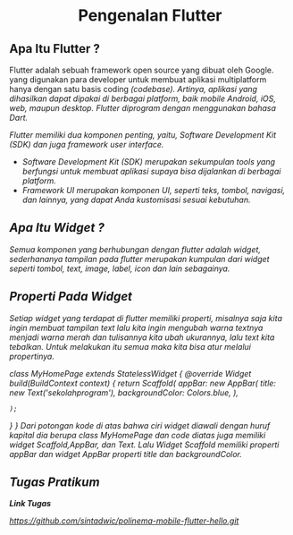 <center> <h1>Pengenalan Flutter</h1></center>

## Apa Itu Flutter ?
Flutter adalah sebuah framework open source yang dibuat oleh Google. yang digunakan para developer untuk membuat aplikasi multiplatform hanya dengan satu basis coding <em>(codebase)<em>. Artinya, aplikasi yang dihasilkan dapat dipakai di berbagai platform, baik mobile Android, iOS, web, maupun desktop. Flutter diprogram dengan menggunakan bahasa Dart.

Flutter memiliki dua komponen penting, yaitu, Software Development Kit (SDK) dan juga framework user interface. 
- Software Development Kit (SDK) merupakan sekumpulan tools yang berfungsi untuk membuat aplikasi supaya bisa dijalankan di berbagai platform. 
- Framework UI merupakan komponen UI, seperti teks, tombol, navigasi, dan lainnya, yang dapat Anda kustomisasi sesuai kebutuhan.

## Apa Itu Widget ?
Semua komponen yang berhubungan dengan flutter adalah widget, sederhananya tampilan pada flutter merupakan kumpulan dari widget seperti tombol, text, image, label, icon dan lain sebagainya.

## Properti Pada Widget
Setiap widget yang terdapat di flutter memiliki properti, misalnya saja kita ingin membuat tampilan text lalu kita ingin mengubah warna textnya menjadi warna merah dan tulisannya kita ubah ukurannya, lalu text kita tebalkan. Untuk melakukan itu semua maka kita bisa atur melalui propertinya.

class MyHomePage extends StatelessWidget {
  @override
  Widget build(BuildContext context) {
    return Scaffold(
      appBar: new AppBar(
        title: new Text('sekolahprogram'),
        backgroundColor: Colors.blue,
      ),
     
    );
  }
}
Dari potongan kode di atas bahwa ciri widget diawali dengan huruf kapital dia berupa class MyHomePage dan code diatas juga memiliki widget Scaffold,AppBar, dan Text. Lalu Widget Scaffold memiliki properti appBar dan widget AppBar properti title dan backgroundColor.

<h2>Tugas Pratikum</h2>
<b>Link Tugas</b>

https://github.com/sintadwic/polinema-mobile-flutter-hello.git